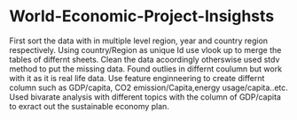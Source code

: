 # World-Economic-Project-Insighsts
First sort the data with in multiple level region, year and country region respectively.
Using country/Region as unique Id use vlook up to merge the tables of differnt sheets.
Clean the data acoordingly otherswise used stdv method to put the missing data.
Found outlies in differnt coulumn but work with it as it is real life data.
Use feature enginneering to create differnt column such as GDP/capita, CO2 emission/Capita,energy usage/capita..etc.
Used bivarate analysis with different topics with the column of GDP/capita to exract out the sustainable economy plan.

